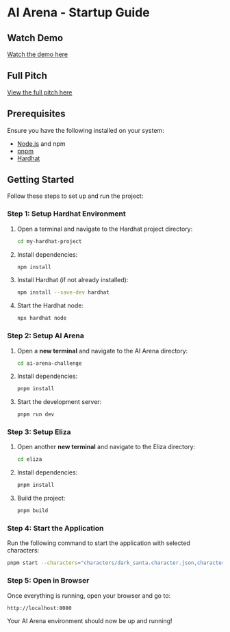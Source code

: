 # AI Arena - Startup Guide


## Watch Demo
[Watch the demo here](https://youtu.be/SnLImAM_5Ho)

## Full Pitch
[View the full pitch here](https://drive.google.com/file/d/1SuyG8EaARDe1j8zZL1A7Lq5PYFVQgUpp/view?usp=sharing)


## Prerequisites
Ensure you have the following installed on your system:
- [Node.js](https://nodejs.org/) and npm
- [pnpm](https://pnpm.io/installation)
- [Hardhat](https://hardhat.org/)

## Getting Started
Follow these steps to set up and run the project:

### Step 1: Setup Hardhat Environment
1. Open a terminal and navigate to the Hardhat project directory:
   ```sh
   cd my-hardhat-project
   ```
2. Install dependencies:
   ```sh
   npm install
   ```
3. Install Hardhat (if not already installed):
   ```sh
   npm install --save-dev hardhat
   ```
4. Start the Hardhat node:
   ```sh
   npx hardhat node
   ```

### Step 2: Setup AI Arena
1. Open a **new terminal** and navigate to the AI Arena directory:
   ```sh
   cd ai-arena-challenge
   ```
2. Install dependencies:
   ```sh
   pnpm install
   ```
3. Start the development server:
   ```sh
   pnpm run dev
   ```

### Step 3: Setup Eliza
1. Open another **new terminal** and navigate to the Eliza directory:
   ```sh
   cd eliza
   ```
2. Install dependencies:
   ```sh
   pnpm install
   ```
3. Build the project:
   ```sh
   pnpm build
   ```

### Step 4: Start the Application
Run the following command to start the application with selected characters:
```sh
pnpm start --characters="characters/dark_santa.character.json,characters/quadra_blaze.character.json"
```

### Step 5: Open in Browser
Once everything is running, open your browser and go to:
```
http://localhost:8080
```

Your AI Arena environment should now be up and running!

